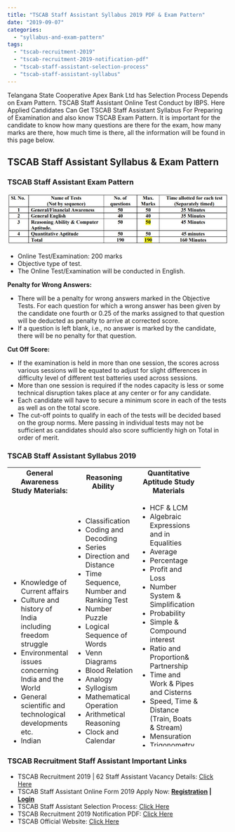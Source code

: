 ```yaml
---
title: "TSCAB Staff Assistant Syllabus 2019 PDF & Exam Pattern"
date: "2019-09-07"
categories: 
  - "syllabus-and-exam-pattern"
tags: 
  - "tscab-recruitment-2019"
  - "tscab-recruitment-2019-notification-pdf"
  - "tscab-staff-assistant-selection-process"
  - "tscab-staff-assistant-syllabus"
---
```


Telangana State Cooperative Apex Bank Ltd has Selection Process Depends on Exam Pattern. TSCAB Staff Assistant Online Test Conduct by IBPS. Here Applied Candidates Can Get TSCAB Staff Assistant Syllabus For Preparing of Examination and also know TSCAB Exam Pattern. It is important for the candidate to know how many questions are there for the exam, how many marks are there, how much time is there, all the information will be found in this page below.

## TSCAB Staff Assistant Syllabus & Exam Pattern

### TSCAB Staff Assistant Exam Pattern

![TSCAB Staff Assistant Exam Pattern](images/TSCAB-Staff-Assistant-Exam-Pattern.jpg)

- Online Test/Examination: 200 marks
- Objective type of test.
- The Online Test/Examination will be conducted in English.

**Penalty for Wrong Answers:**

- There will be a penalty for wrong answers marked in the Objective Tests. For each question for which a wrong answer has been given by the candidate one fourth or 0.25 of the marks assigned to that question will be deducted as penalty to arrive at corrected score.
- If a question is left blank, i.e., no answer is marked by the candidate, there will be no penalty for that question.

**Cut Off Score:**

- If the examination is held in more than one session, the scores across various sessions will be equated to adjust for slight differences in difficulty level of different test batteries used across sessions.
- More than one session is required if the nodes capacity is less or some technical disruption takes place at any center or for any candidate.
- Each candidate will have to secure a minimum score in each of the tests as well as on the total score.
- The cut-off points to qualify in each of the tests will be decided based on the group norms. Mere passing in individual tests may not be sufficient as candidates should also score sufficiently high on Total in order of merit.

### TSCAB Staff Assistant Syllabus 2019

<table style="border-collapse: collapse; width: 87.5483%; height: 635px;"><tbody><tr style="height: 22px;"><td style="width: 33.3333%; height: 22px; text-align: center;"><span style="font-size: 12pt;"><strong>General Awareness Study Materials:</strong></span></td><td style="width: 33.3333%; height: 22px; text-align: center;"><span style="font-size: 12pt;"><strong>Reasoning Ability&nbsp;</strong></span></td><td style="width: 33.3333%; height: 22px; text-align: center;"><span style="font-size: 12pt;"><strong>Quantitative Aptitude Study Materials</strong></span></td></tr><tr style="height: 613px;"><td style="width: 33.3333%; height: 613px;"><ul><li><span style="font-size: 12pt;">Knowledge of Current affairs</span></li><li><span style="font-size: 12pt;">Culture and history of India including freedom struggle</span></li><li><span style="font-size: 12pt;">Environmental issues concerning India and the World</span></li><li><span style="font-size: 12pt;">General scientific and technological developments etc.</span></li><li><span style="font-size: 12pt;">Indian Economy</span></li><li><span style="font-size: 12pt;">Indian geography</span></li><li><span style="font-size: 12pt;">Indian Polity and constitution</span></li></ul></td><td style="width: 33.3333%; height: 613px;"><ul><li><span style="font-size: 12pt;">Classification</span></li><li><span style="font-size: 12pt;">Coding and Decoding</span></li><li><span style="font-size: 12pt;">Series</span></li><li><span style="font-size: 12pt;">Direction and Distance</span></li><li><span style="font-size: 12pt;">Time Sequence, Number and Ranking Test</span></li><li><span style="font-size: 12pt;">Number Puzzle</span></li><li><span style="font-size: 12pt;">Logical Sequence of Words</span></li><li><span style="font-size: 12pt;">Venn Diagrams</span></li><li><span style="font-size: 12pt;">Blood Relation</span></li><li><span style="font-size: 12pt;">Analogy</span></li><li><span style="font-size: 12pt;">Syllogism</span></li><li><span style="font-size: 12pt;">Mathematical Operation</span></li><li><span style="font-size: 12pt;">Arithmetical Reasoning</span></li><li><span style="font-size: 12pt;">Clock and Calendar</span></li><li><span style="font-size: 12pt;">Matrix Reasoning</span></li><li><span style="font-size: 12pt;">Statement and Reasoning</span></li><li><span style="font-size: 12pt;">Completion of Figure</span></li><li><span style="font-size: 12pt;">Visual Reasoning</span></li><li><span style="font-size: 12pt;">Cube and Dice</span></li><li><span style="font-size: 12pt;">Paper Cutting and Folding</span></li></ul></td><td style="width: 33.3333%; height: 613px;"><ul><li><span style="font-size: 12pt;">HCF &amp; LCM</span></li><li><span style="font-size: 12pt;">Algebraic Expressions and in Equalities</span></li><li><span style="font-size: 12pt;">Average</span></li><li><span style="font-size: 12pt;">Percentage</span></li><li><span style="font-size: 12pt;">Profit and Loss</span></li><li><span style="font-size: 12pt;">Number System &amp; Simplification</span></li><li><span style="font-size: 12pt;">Probability</span></li><li><span style="font-size: 12pt;">Simple &amp; Compound interest</span></li><li><span style="font-size: 12pt;">Ratio and Proportion&amp; Partnership</span></li><li><span style="font-size: 12pt;">Time and Work &amp; Pipes and Cisterns</span></li><li><span style="font-size: 12pt;">Speed, Time &amp; Distance (Train, Boats &amp; Stream)</span></li><li><span style="font-size: 12pt;">Mensuration</span></li><li><span style="font-size: 12pt;">Trigonometry</span></li><li><span style="font-size: 12pt;">Geometry</span></li><li><span style="font-size: 12pt;">Mixture &amp; Allegations</span></li><li><span style="font-size: 12pt;">Data Interpretation</span></li><li><span style="font-size: 12pt;">Number Series</span></li><li><span style="font-size: 12pt;">Speed, Distance and Time</span></li><li><span style="font-size: 12pt;">Time and Work</span></li><li><span style="font-size: 12pt;">Number System</span></li></ul></td></tr></tbody></table>

### TSCAB Recruitment Staff Assistant Important Links

- TSCAB Recruitment 2019 | 62 Staff Assistant Vacancy Details: [Click Here](https://freegovtjobalert.in/tscab-recruitment-2019-apply-online-for-62-staff-assistant-vacancy/)
- TSCAB Staff Assistant Online Form 2019 Apply Now: **[Registration](https://ibpsonline.ibps.in/dccbsahsep19/basic_details.php) | [Login](https://ibpsonline.ibps.in/dccbsahsep19/)**
- TSCAB Staff Assistant Selection Process: [Click Here](https://freegovtjobalert.in/tscab-staff-assistant-selection-process/)
- TSCAB Recruitment 2019 Notification PDF: [Click Here](https://freegovtjobalert.in/wp-content/uploads/2019/09/Notification-TSCAB-Staff-Assistant-Posts.pdf)
- TSCAB Official Website: [Click Here](https://tscab.org/)
